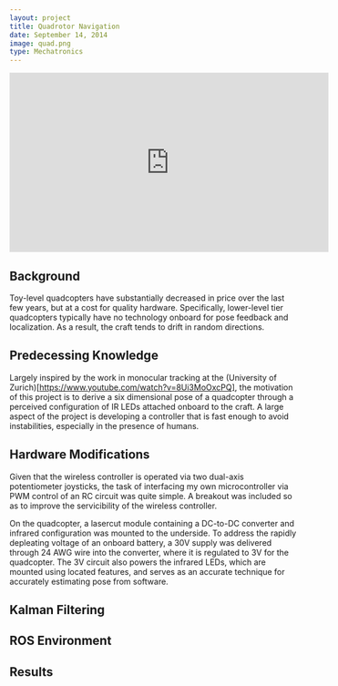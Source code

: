```yaml
---
layout: project
title: Quadrotor Navigation
date: September 14, 2014
image: quad.png
type: Mechatronics
---
```


<center><iframe width="560" height="315" src="https://www.youtube.com/watch?v=iVoB7m8_3Ho" frameborder="0" allowfullscreen></iframe></center>

## Background
Toy-level quadcopters have substantially decreased in price over the last few years, but at a cost for quality hardware.  Specifically, lower-level tier quadcopters typically have no technology onboard for pose feedback and localization.  As a result, the craft tends to drift in random directions.

## Predecessing Knowledge
Largely inspired by the work in monocular tracking at the (University of Zurich)[https://www.youtube.com/watch?v=8Ui3MoOxcPQ], the motivation of this project is to derive a six dimensional pose of a quadcopter through a perceived configuration of IR LEDs attached onboard to the craft.  A large aspect of the project is developing a controller that is fast enough to avoid instabilities, especially in the presence of humans.

## Hardware Modifications
Given that the wireless controller is operated via two dual-axis potentiometer joysticks, the task of interfacing my own microcontroller via PWM control of an RC circuit was quite simple.  A breakout was included so as to improve the servicibility of the wireless controller.

On the quadcopter, a lasercut module containing a DC-to-DC converter and infrared configuration was mounted to the underside.  To address the rapidly depleating voltage of an onboard battery, a 30V supply was delivered through 24 AWG wire into the converter, where it is regulated to 3V for the quadcopter.  The 3V circuit also powers the infrared LEDs, which are mounted using located features, and serves as an accurate technique for accurately estimating pose from software.

## Kalman Filtering


## ROS Environment


## Results


